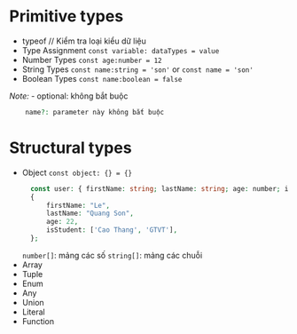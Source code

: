 # Primitive types

- typeof // Kiểm tra loại kiểu dữ liệu
- Type Assignment
  `const variable: dataTypes = value`
- Number Types
  `const age:number = 12`
- String Types
  `const name:string = 'son'`
  or
  `const name = 'son'`
- Boolean Types
  `const name:boolean = false`

_Note:_ - optional: không bắt buộc

```php
    name?: parameter này không bắt buộc
```

# Structural types

- Object
  `const object: {} = {}`
  ```php
    const user: { firstName: string; lastName: string; age: number; isStudent: boolean; } =
    {
        firstName: "Le",
        lastName: "Quang Son",
        age: 22,
        isStudent: ['Cao Thang', 'GTVT'],
    };
  ```
  `number[]`: mảng các số
  `string[]`: mảng các chuỗi
- Array
- Tuple
- Enum
- Any
- Union
- Literal
- Function

